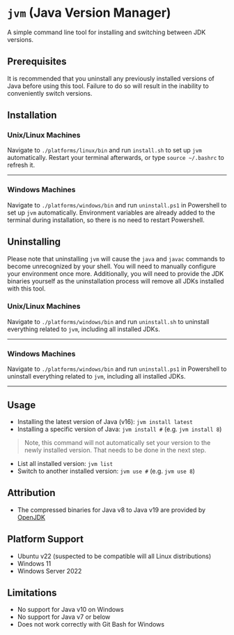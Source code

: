 # `jvm` (Java Version Manager)

A simple command line tool for installing and switching between JDK versions.

## Prerequisites

It is recommended that you uninstall any previously installed versions of Java before using this tool. Failure to do so will result in the inability to conveniently switch versions.

## Installation

### Unix/Linux Machines

Navigate to `./platforms/linux/bin` and run `install.sh` to set up `jvm` automatically. Restart your terminal afterwards, or type `source ~/.bashrc` to refresh it.

---

### Windows Machines

Navigate to `./platforms/windows/bin` and run `uninstall.ps1` in Powershell to set up `jvm` automatically. Environment variables are already added to the terminal during installation, so there is no need to restart Powershell.



## Uninstalling

Please note that uninstalling `jvm` will cause the `java` and `javac` commands to become unrecognized by your shell. You will need to manually configure your environment once more. Additionally, you will need to provide the JDK binaries yourself as the uninstallation process will remove all JDKs installed with this tool.

### Unix/Linux Machines

Navigate to `./platforms/windows/bin` and run `uninstall.sh` to uninstall everything related to `jvm`, including all installed JDKs.

---

### Windows Machines

Navigate to `./platforms/windows/bin` and run `uninstall.ps1` in Powershell to uninstall everything related to `jvm`, including all installed JDKs. 

---
## Usage
- Installing the latest version of Java (v16): `jvm install latest`
- Installing a specific version of Java: `jvm install #` (e.g. `jvm install 8`)
> Note, this command will not automatically set your version to the newly installed version. That needs to be done in the next step.
- List all installed version: `jvm list`
- Switch to another installed version: `jvm use #` (e.g. `jvm use 8`)

## Attribution
- The compressed binaries for Java v8 to Java v19 are provided by [OpenJDK](https://openjdk.java.net/)

## Platform Support
- Ubuntu v22 (suspected to be compatible will all Linux distributions)
- Windows 11
- Windows Server 2022

## Limitations
- No support for Java v10 on Windows
- No support for Java v7 or below
- Does not work correctly with Git Bash for Windows
